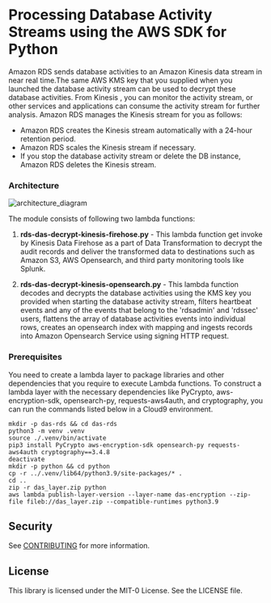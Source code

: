 # Processing Database Activity Streams using the AWS SDK for Python

Amazon RDS sends database activities to an Amazon Kinesis data stream in near real time.The same AWS KMS key that you supplied when you launched the database activity stream can be used to decrypt these database activities. From Kinesis , you can monitor the activity stream, or other services and applications can consume the activity stream for further analysis. 
Amazon RDS manages the Kinesis stream for you as follows:
- Amazon RDS creates the Kinesis stream automatically with a 24-hour retention period.
- Amazon RDS scales the Kinesis stream if necessary.
- If you stop the database activity stream or delete the DB instance, Amazon RDS deletes the Kinesis stream.

### Architecture
![architecture_diagram](Images/DAS-workflow.JPG)

The module consists of following two lambda functions:

1. **rds-das-decrypt-kinesis-firehose.py** - This lambda function get invoke by Kinesis Data Firehose as a part of Data Transformation to decrypt the audit records and deliver the transformed data to destinations such as Amazon S3, AWS Opensearch, and third party monitoring tools like Splunk.
    
2. **rds-das-decrypt-kinesis-opensearch.py** - This lambda function decodes and decrypts the database activities using the KMS key you provided when starting the database activity stream, filters heartbeat events and any of the events that belong to the 'rdsadmin' and 'rdssec' users, flattens the array of database activities events into individual rows, creates an opensearch index with mapping and ingests records into Amazon Opensearch Service using signing HTTP request. 

### Prerequisites


You need to create a lambda layer to package libraries and other dependencies that you require to execute Lambda functions. To construct a lambda layer with the necessary dependencies like PyCrypto, aws-encryption-sdk, opensearch-py, requests-aws4auth, and cryptography, you can run the commands listed below in a Cloud9 environment.

```
mkdir -p das-rds && cd das-rds
python3 -m venv .venv
source ./.venv/bin/activate
pip3 install PyCrypto aws-encryption-sdk opensearch-py requests-aws4auth cryptography==3.4.8
deactivate
mkdir -p python && cd python
cp -r ../.venv/lib64/python3.9/site-packages/* .
cd ..
zip -r das_layer.zip python
aws lambda publish-layer-version --layer-name das-encryption --zip-file fileb://das_layer.zip --compatible-runtimes python3.9
```

## Security

See [CONTRIBUTING](CONTRIBUTING.md#security-issue-notifications) for more information.

## License

This library is licensed under the MIT-0 License. See the LICENSE file.
